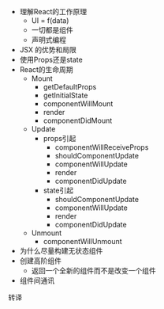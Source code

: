 - 理解React的工作原理
  - UI = f(data)
  - 一切都是组件
  - 声明式编程
- JSX 的优势和局限
- 使用Props还是state
- React的生命周期
  - Mount
    - getDefaultProps
    - getInitialState
    - componentWillMount
    - render
    - componentDidMount
  - Update
    - props引起
      - componentWillReceiveProps
      - shouldComponentUpdate
      - componentWillUpdate
      - render
      - componentDidUpdate
    - state引起
      - shouldComponentUpdate
      - componentWillUpdate
      - render
      - componentDidUpdate
  - Unmount
    - componentWillUnmount
- 为什么尽量构建无状态组件
- 创建高阶组件
  - 返回一个全新的组件而不是改变一个组件
- 组件间通讯


转译



